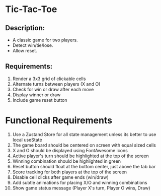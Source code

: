 # Tic-Tac-Toe

## Description:

- A classic game for two players.
- Detect win/tie/lose.
- Allow reset.

## Requirements:

1. Render a 3x3 grid of clickable cells
2. Alternate turns between players (X and O)
3. Check for win or draw after each move
4. Display winner or draw
5. Include game reset button

# Functional Requirements

1. Use a Zustand Store for all state management unless its better to use local useState
2. The game board should be centered on screen with equal sized cells
3. X and O should be displayed using FontAwesome icons
4. Active player's turn should be highlighted at the top of the screen
5. Winning combination should be highlighted in green
6. Reset button should float at the bottom center, just above the tab bar
7. Score tracking for both players at the top of the screen
8. Disable cell clicks after game ends (win/draw)
9. Add subtle animations for placing X/O and winning combinations
10. Show game status message (Player X's turn, Player O wins, Draw)
